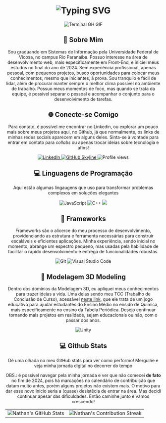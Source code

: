 <div align="center">
    <h1><img src="https://readme-typing-svg.herokuapp.com?font=Jetbrains+mono&size=30&duration=5000&color=FFFFFF&center=true&vCenter=true&width=400&lines=Olá!+Me+chamo+Nathan!;E+esse+é+meu+Github!;" alt="Typing SVG"/></h1>
    <p><img src="termina-gh.gif" alt="Terminal GH GIF" /></p>
</div>

<div align="center">
    <h2>🚀 Sobre Mim</h2>
<!--     <p><img src="termina-gh.gif" alt="Terminal GH GIF" /></p> -->
    <p> Sou graduando em Sistemas de Informação pela Universidade Federal de Vicosa, no campus Rio Paranaíba. Possuo interesse na área de desenvolvimento web, mais especificamente em Front-End, e iniciei meus estudos no final do ano de 2024. Sem experiência profissional, apenas pessoal, com pequenos projetos, busco oportunidades para colocar meus conhecimentos, mesmo que iniciantes, à prova. Sou tranquilo e fácil de lidar, além de procurar manter sempre o melhor clima possível no ambiente de trabalho. Possuo meus momentos de foco, mas quando se trata da equipe, é possível separar o pessoal e acompanhar o conjunto para o desenvolvimento de tarefas. </p>
</div>

<div align="center">
<h2 align="center" class="section-heading">🌐 Conecte-se Comigo</h2>
<p> Para contato, é possível me encontrar no Linkedin, ou explorar um pouco mais sobre meus projetos aqui, no Github, já que normalmente, os links de minhas redes socials aparecem em alguns deles. Sinta-se à vontade para entrar em contato para <em>collabs</em> ou apenas trocar ideias sobre tecnologia e afins! </p>
<div align="center">
    <a href="https://www.linkedin.com/in/nathan-monteiro/">
        <img src="https://img.shields.io/badge/Nathan_Monteiro-0077B5?style=for-the-badge&logo=linkedin&logoColor=white" alt="LinkedIn"/>
      </a>
    <a href="https://github.com/nathanmontt" target="_blank">
        <img src="https://img.shields.io/badge/View%20on%20GitHub-%230077B5.svg?&style=for-the-badge&logo=github&logoColor=white" alt="GitHub Skyline"/>
    </a>
    <img src="https://komarev.com/ghpvc/?username=nathanmontt&style=for-the-badge" alt="Profile views"/>
</div>

<!-- <div align="center">
  <h2>🚀 Github Commits</h2>
    <p>Essa seção evidencia minhas atividades diárias, mostrando os repositórios no qual estou trabalhando atualmente. Cada commit representa um progresso ou conserto em algum projeto em andamento, refletindo meu compromisso no desenvolvimento das minhas habilidade, sejam elas solo ou em projetos colaborativos!</p>
  <img src="https://raw.githubusercontent.com/zanepearton/zanepearton/output/github-contribution-grid-snake-dark.svg#gh-dark-mode-only" alt="GitHub Contribution Grid Snake Animation Dark Mode"/>
</div> -->

<h2 align="center" class="section-heading">💻 Linguagens de Programação</h2>
<p> Aqui estão algumas lingaugens que uso para transformar problemas complexos em soluções elegantes </p>
<div align="center">
    <img src="https://img.shields.io/badge/JavaScript-F7DF1E?style=for-the-badge&logo=javascript&logoColor=black" alt="JavaScript"/>
    <img src="https://img.shields.io/badge/C%2B%2B-00599C?style=for-the-badge&logo=c%2B%2B&logoColor=white" alt="C++"/>
    <img src="https://img.shields.io/badge/C%23-239120?style=for-the-badge&logo=c-sharp&logoColor=white"/>
</div>
<!-- <h2 align="center" class="section-heading">☁️ Cloud Technologies</h2>
<p>In the dynamic realm of cloud computing, I am proficient in leveraging leading cloud platforms and technologies to architect, deploy, and manage scalable, highly available, and fault-tolerant systems. Here's a glance at the cloud technologies I specialize in:</p>
<div align="center">
  <img src="https://img.shields.io/badge/AWS-FF9900?style=for-the-badge&logo=amazonaws&logoColor=white" alt="AWS" />
  <img src="https://img.shields.io/badge/Azure-0089D6?style=for-the-badge&logo=microsoftazure&logoColor=white" alt="Azure"/>
  <img src="https://img.shields.io/badge/GCP-4285F4?style=for-the-badge&logo=googlecloud&logoColor=white" alt="GCP"/>
  <img src="https://img.shields.io/badge/Terraform-623CE4?style=for-the-badge&logo=terraform&logoColor=white" alt="Terraform"/>
  <img src="https://img.shields.io/badge/Docker-2496ED?style=for-the-badge&logo=docker&logoColor=white" alt="Docker"/>
  <img src="https://img.shields.io/badge/Jenkins-D24939?style=for-the-badge&logo=jenkins&logoColor=white" alt="Jenkins"/>
  <img src="https://img.shields.io/badge/Salesforce-00A1E0?style=for-the-badge&logo=salesforce&logoColor=white" alt="Salesforce"/>
</div> -->

<h2 align="center" class="section-heading">🔧 Frameworks</h2>
<p>Frameworks são o alicerce do meu processo de desenvolvimento, providenciando as estrutura e ferramenta necessárias para construir escaláveis e eficientes aplicações. Minha experiência, sendo inicial no momento, abrange um espectro pequeno, mas usadas pela habilidade de facilitar o rápido desenvolvimento e entrega de funcionalidades robustas. </p>
<div align="center">
<!--   <img src="https://img.shields.io/badge/React-20232A?style=for-the-badge&logo=react&logoColor=61DAFB" alt="React"/>
  <img src="https://img.shields.io/badge/Svelte-FF3E00?style=for-the-badge&logo=svelte&logoColor=white" alt="Svelte"/>
  <img src="https://img.shields.io/badge/TensorFlow-FF6F00?style=for-the-badge&logo=tensorflow&logoColor=white" alt="TensorFlow"/>
  <img src="https://img.shields.io/badge/npm-CB3837?style=for-the-badge&logo=npm&logoColor=white" alt="npm"/> -->
  <img src="https://img.shields.io/badge/Git-F05032?style=for-the-badge&logo=git&logoColor=white" alt="Git"/>
  <img src="https://img.shields.io/badge/Visual%20Studio%20Code-007ACC?style=for-the-badge&logo=visualstudiocode&logoColor=white" alt="Visual Studio Code"/>
<!--   <img src="https://img.shields.io/badge/Vue.js-4FC08D?style=for-the-badge&logo=vuedotjs&logoColor=white" alt="Vue.js"/>
  <img src="https://img.shields.io/badge/Django-092E20?style=for-the-badge&logo=django&logoColor=green" alt="Django"/>
  <img src="https://img.shields.io/badge/Firebase-FFCA28?style=for-the-badge&logo=firebase&logoColor=white" alt="Firebase"/>
  <img src="https://img.shields.io/badge/Bootstrap-7952B3?style=for-the-badge&logo=bootstrap&logoColor=white" alt="Bootstrap"/>
  <img src="https://img.shields.io/badge/Node.js-339933?style=for-the-badge&logo=nodedotjs&logoColor=white" alt="Node.js"/>
  <img src="https://img.shields.io/badge/Flask-000000?style=for-the-badge&logo=flask&logoColor=white" alt="Flask"/>
  <img src="https://img.shields.io/badge/Flutter-02569B?style=for-the-badge&logo=flutter&logoColor=white" alt="Flutter"/>  -->
</div>

<h2 align="center" class="section-heading">👾 Modelagem 3D Modeling</h2>
<p> Dentro dos domínios da Modelagem 3D, eu apliquei meus conhecimentos para trazer ideias a vida. Uma delas sendo meu TCC (Trabalho de Conclusão de Curso), acessável <a href="https://eventos.crp.ufv.br/jogosdigitais/?page_id=1611" target="_blank">neste link</a>, que ele trata de um jogo educativo para ajudar estudantes do Ensino Médio no ensido de Química, mais especificamente no ensino da Tabela Periódica. Desejo continuar tornando mais projetos em realidade, sejam educacionais ou não, com o passar dos anos.</p>
<div align="center">
<!--   <img src="https://img.shields.io/badge/Unreal_Engine-313131?style=for-the-badge&logo=unreal-engine&logoColor=white" alt="Unreal Engine"/> -->
  <img src="https://img.shields.io/badge/Unity-000000?style=for-the-badge&logo=unity&logoColor=white" alt="Unity"/>
<!--   <img src="https://img.shields.io/badge/3DS_Max-0696D7?style=for-the-badge&logo=autodesk&logoColor=white" alt="3DS Max"/>
  <img src="https://img.shields.io/badge/Maya-0696D7?style=for-the-badge&logo=autodesk&logoColor=white" alt="Maya"/>
  <img src="https://img.shields.io/badge/Rhino-801010?style=for-the-badge&logo=rhinoceros&logoColor=white" alt="Rhino"/>
  <img src="https://img.shields.io/badge/MeshLab-FF4000?style=for-the-badge" alt="MeshLab"/>
  <img src="https://img.shields.io/badge/ZBrush-5491F1?style=for-the-badge" alt="ZBrush"/>
  <img src="https://img.shields.io/badge/Revit-FF9E0B?style=for-the-badge&logo=autodesk&logoColor=white" alt="Revit"/>
  <img src="https://img.shields.io/badge/ArchiCAD-0081CF?style=for-the-badge" alt="ArchiCAD"/>
  <img src="https://img.shields.io/badge/Oculus-1C1E20?style=for-the-badge&logo=oculus&logoColor=white" alt="Oculus"/> -->
</div>

<div align="center">
    <h2 align="center" class="section-heading"> 💻 Github Stats</h2>
    <p>Dê uma olhada no meu GitHub stats para ver como performo! Mergulhe e veja minha jornada digital no decorrer do tempo</p>
    <p>OBS.: é possível navegar pela minha jornada e ver que não comecei <strong>de fato</strong> no fim de 2024, pois há marcações no calendário de contribuição que datam muito antes, porém alguns projetos não existem mais. O motivo para dar esse novo início seria a (quase) desistêcia de entrar na área. Mas decidi continuar apesar das dificuldades. Então caminhe junto e vamos crescendo!</p>
 <table align="center" width="100%" height="100%" >
    <tr>
       <td><img style="border: none;" src="https://github-profile-summary-cards.vercel.app/api/cards/profile-details?username=nathanmontt&theme=github_dark" alt="Nathan's GitHub Stats"/></td>   
       <td><img style="border: none;" src="https://github-readme-streak-stats.herokuapp.com?user=nathanmontt&theme=dark&border_radius=1.5&date_format=j%20M%5B%20Y%5D" alt="Nathan's Contribution Streak"/></td>
    </tr>
 </table>

 <table align="center" width="100%" height="100%" >
    <tr>
        <td><img style="border: none;" src="https://github-profile-summary-cards.vercel.app/api/cards/stats?username=nathanmontt&theme=github_dark" alt="Nathan's GitHub Stats"/></td>
        <td><img style="border: none;" src="https://github-profile-summary-cards.vercel.app/api/cards/productive-time?username=nathanmontt&theme=github_dark&utcOffset=10" alt="Nathan's GitHub Stats"/>
        <td><img style="border: none;" src="https://github-profile-summary-cards.vercel.app/api/cards/repos-per-language?username=nathanmontt&theme=github_dark" alt="Nathan's GitHub Stats"/></td>
        <td><img style="border: none;" src="https://github-profile-summary-cards.vercel.app/api/cards/most-commit-language?username=nathanmontt&theme=github_dark" alt="Nathan's GitHub Stats"/></td>
    </tr>
 </table>
</div>
